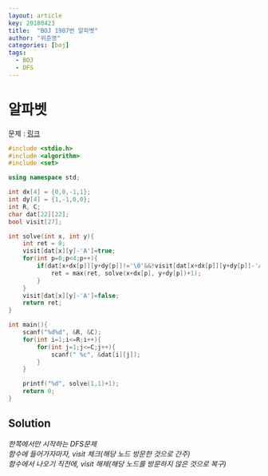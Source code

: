 ```yaml
---
layout: article
key: 20180423
title:  "BOJ 1987번 알파벳"
author: "위준영"
categories: [boj]
tags:
  - BOJ
  - DFS
---
```


# 알파벳

문제 : [링크](https://www.acmicpc.net/problem/1987)
<!--more-->
```c++
#include <stdio.h>
#include <algorithm>
#include <set>

using namespace std;

int dx[4] = {0,0,-1,1};
int dy[4] = {1,-1,0,0};
int R, C;
char dat[22][22];
bool visit[27];

int solve(int x, int y){
    int ret = 0;
    visit[dat[x][y]-'A']=true;
    for(int p=0;p<4;p++){
        if(dat[x+dx[p]][y+dy[p]]!='\0'&&!visit[dat[x+dx[p]][y+dy[p]]-'A']){
            ret = max(ret, solve(x+dx[p], y+dy[p])+1);
        }
    }
    visit[dat[x][y]-'A']=false;
    return ret;
}

int main(){
    scanf("%d%d", &R, &C);
    for(int i=1;i<=R;i++){
        for(int j=1;j<=C;j++){
            scanf(" %c", &dat[i][j]);
        }
    }

    printf("%d", solve(1,1)+1);
    return 0;
}
```

Solution
-----------
>
*한쪽에서만 시작하는 DFS문제*<br>
*함수에 들어가자마자, visit 체크(해당 노드 방문한 것으로 간주)*<br>
*함수에서 나오기 직전에, visit 해제(해당 노드를 방문하지 않은 것으로 복구)*<br>

<br>
